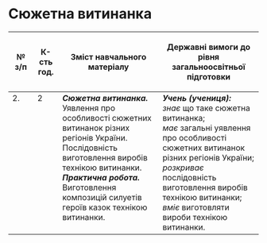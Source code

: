 # Сюжетна витинанка

<table>
<thead>
  <tr>
    <th width="10%" align="center"><p>№ з/п</p></td>
    <th width="10%" align="center"><p>К-сть год.</p></td>
    <th width="40%" align="center"><p>Зміст навчального матеріалу</p></td>
    <th width="60%" align="center"><p>Державні вимоги до рівня загальноосвітньої підготовки</p></td>
  </tr>
</thead>
<tbody>
  <tr>
    <td width="10%" style="vertical-align:top !important;">
2.</td>
    <td width="10%" style="vertical-align:top !important;">
2</td>
    <td width="40%" style="vertical-align:top !important;">
<b><i>Сюжетна витинанка.</i></b> Уявлення про особливості сюжетних витинанок різних регіонів України. Послідовність виготовлення виробів технікою витинанки.  <br>
<b><i>Практична робота.</i></b> <br>
Виготовлення композицій силуетів героїв казок технікою витинанки.<br>
</td>
    <td width="60%" style="vertical-align:top !important;">
<i><b>Учень (учениця):</b></i><br>
<i>знає</i> що таке сюжетна витинанка;<br>
<i>має</i> загальні уявлення про особливості сюжетних витинанок різних регіонів України;<br>
<i>розкриває</i> послідовність виготовлення виробів технікою витинанки;<br>
<i>вміє</i> виготовляти вироби технікою витинанки.<br></td>
  </tr>
</tbody>
</table>